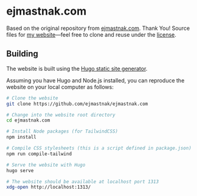 # ejmastnak.com

Based on the original repository from [ejmastnak.com](https://github.com/ejmastnak/ejmastnak.com). Thank You!
Source files for [my website](https://www.ejmastnak.com/)—feel free to clone and reuse under the [license](https://www.ejmastnak.com/license/).


## Building

The website is built using the [Hugo static site generator](https://gohugo.io/).

Assuming you have Hugo and Node.js installed, you can reproduce the website on your local computer as follows:

```bash
# Clone the website
git clone https://github.com/ejmastnak/ejmastnak.com

# Change into the website root directory
cd ejmastnak.com

# Install Node packages (for TailwindCSS)
npm install

# Compile CSS stylesheets (this is a script defined in package.json)
npm run compile-tailwind

# Serve the website with Hugo
hugo serve

# The website should be available at localhost port 1313
xdg-open http://localhost:1313/
```

